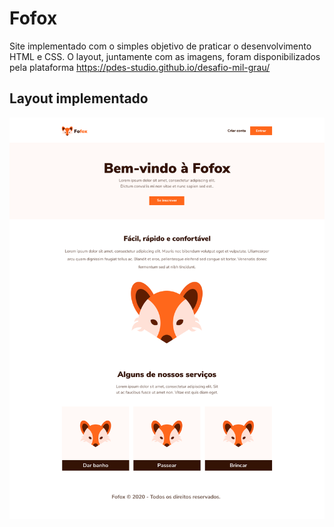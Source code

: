 # Fofox

Site implementado com o simples objetivo de praticar o desenvolvimento HTML e CSS. O layout, juntamente com as imagens, foram disponibilizados pela plataforma https://pdes-studio.github.io/desafio-mil-grau/

## Layout implementado

![GitHub Logo](/layout.png)
